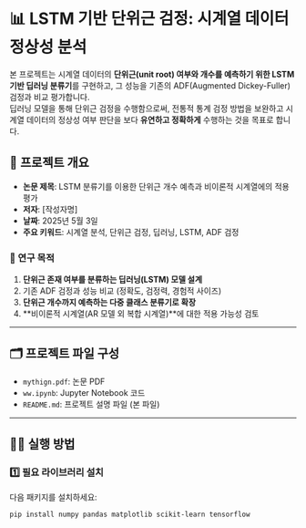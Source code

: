# 📊 LSTM 기반 단위근 검정: 시계열 데이터 정상성 분석

본 프로젝트는 시계열 데이터의 **단위근(unit root) 여부와 개수를 예측하기 위한 LSTM 기반 딥러닝 분류기**를 구현하고, 그 성능을 기존의 ADF(Augmented Dickey-Fuller) 검정과 비교 평가합니다.  
딥러닝 모델을 통해 단위근 검정을 수행함으로써, 전통적 통계 검정 방법을 보완하고 시계열 데이터의 정상성 여부 판단을 보다 **유연하고 정확하게** 수행하는 것을 목표로 합니다.

## 📝 프로젝트 개요

- **논문 제목**: LSTM 분류기를 이용한 단위근 개수 예측과 비이론적 시계열에의 적용 평가
- **저자**: [작성자명]
- **날짜**: 2025년 5월 3일
- **주요 키워드**: 시계열 분석, 단위근 검정, 딥러닝, LSTM, ADF 검정

### 🎯 연구 목적

1. **단위근 존재 여부를 분류하는 딥러닝(LSTM) 모델 설계**
2. 기존 ADF 검정과 성능 비교 (정확도, 검정력, 경험적 사이즈)
3. **단위근 개수까지 예측하는 다중 클래스 분류기로 확장**
4. **비이론적 시계열(AR 모델 외 복합 시계열)**에 대한 적용 가능성 검토

---

## 🗂️ 프로젝트 파일 구성

- `mythign.pdf`: 논문 PDF
- `ww.ipynb`: Jupyter Notebook 코드
- `README.md`: 프로젝트 설명 파일 (본 파일)

---

## 🏃‍♂️ 실행 방법

### 1️⃣ **필요 라이브러리 설치**

다음 패키지를 설치하세요:

```bash
pip install numpy pandas matplotlib scikit-learn tensorflow
